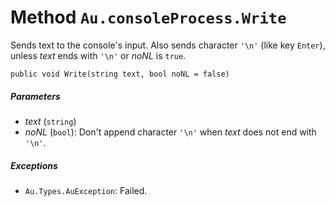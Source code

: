 # Method `Au.consoleProcess.Write`

Sends text to the console's input. Also sends character `'\n'` (like key `Enter`), unless *text* ends with `'\n'` or *noNL* is `true`.

```
public void Write(string text, bool noNL = false)
```

##### Parameters

- *text*  (`string`)
- *noNL*  (`bool`):
    Don't append character `'\n'` when *text* does not end with `'\n'`.

##### Exceptions

- `Au.Types.AuException`:
    Failed.